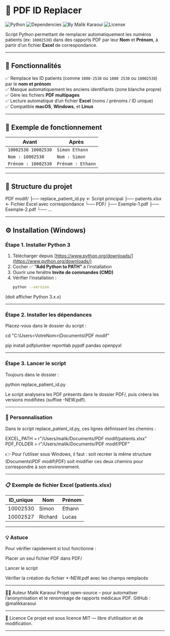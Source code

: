 # 🧩 PDF ID Replacer

![Python](https://img.shields.io/badge/python-3.10%2B-blue)
![Dependencies](https://img.shields.io/badge/install-%20pip%20install%20--r%20requirements.txt-success)
![By Malik Karaoui](https://img.shields.io/badge/By-Malik%20Karaoui-10B981)
![License](https://img.shields.io/badge/license-MIT-lightgrey)


Script Python permettant de remplacer automatiquement les numéros patients (ex: `10002530`) dans des rapports PDF par leur **Nom** et **Prénom**, à partir d’un fichier **Excel** de correspondance.

---

## 🚀 Fonctionnalités

✅ Remplace les ID patients (comme `1000-2530` ou `1000 2530` ou `10002530`) par le **nom et prénom**  
✅ Masque automatiquement les anciens identifiants (zone blanche propre)  
✅ Gère les fichiers **PDF multipages**  
✅ Lecture automatique d’un fichier **Excel** (noms / prénoms / ID unique)  
✅ Compatible **macOS**, **Windows**, et **Linux**

---

## 🧠 Exemple de fonctionnement

| Avant | Après |
|-------|-------|
| `10002530 10002530` | `Simon Ethann` |
| `Nom : 10002530` | `Nom : Simon` |
| `Prénom : 10002530` | `Prénom : Ethann` |

---

## 📂 Structure du projet

PDF modif/
├── replace_patient_id.py ← Script principal
├── patients.xlsx ← Fichier Excel avec correspondance
└── PDF/
├── Exemple-1.pdf
├── Exemple-2.pdf
└── ...

---

## ⚙️ Installation (Windows)

### Étape 1. Installer **Python 3**
1. Télécharger depuis [https://www.python.org/downloads/](https://www.python.org/downloads/)
2. Cocher ✅ **“Add Python to PATH”** à l’installation  
3. Ouvrir une fenêtre **Invite de commandes (CMD)**  
4. Vérifier l’installation :
   ```bash
   python --version
   
(doit afficher Python 3.x.x)

---

### Étape 2. Installer les dépendances
Placez-vous dans le dossier du script :

cd "C:\Users\<VotreNom>\Documents\PDF modif"

pip install pdfplumber reportlab pypdf pandas openpyxl

---

### Étape 3. Lancer le script
Toujours dans le dossier :

python replace_patient_id.py

Le script analysera les PDF présents dans le dossier PDF/, puis créera les versions modifiées (suffixe -NEW.pdf).

---

### 🧾 Personnalisation

Dans le script replace_patient_id.py, ces lignes définissent les chemins :

EXCEL_PATH = r"/Users/malik/Documents/PDF modif/patients.xlsx"
PDF_FOLDER = r"/Users/malik/Documents/PDF modif/PDF"

👉 Pour l’utiliser sous Windows, il faut :
soit recréer la même structure (Documents\PDF modif\PDF)
soit modifier ces deux chemins pour correspondre à son environnement.

---

### 📋 Exemple de fichier Excel (patients.xlsx)

| ID_unique | Nom     | Prénom |
| --------- | ------- | ------ |
| 10002530  | Simon   | Ethann |
| 10002527  | Richard | Lucas  |

---

### 💡 Astuce

Pour vérifier rapidement si tout fonctionne :

Placer un seul fichier PDF dans PDF/

Lancer le script

Vérifier la création du fichier *-NEW.pdf avec les champs remplacés

---

👨‍💻 Auteur
Malik Karaoui
Projet open-source – pour automatiser l’anonymisation et le renommage de rapports médicaux PDF.
GitHub : @malikkaraoui

---

🧱 Licence
Ce projet est sous licence MIT — libre d’utilisation et de modification.

---
